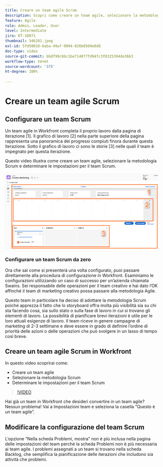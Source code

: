 ```yaml
---
title: Creare un team agile Scrum
description: Scopri come creare un team agile, selezionare la metodologia Scrum e determinare le impostazioni per il team Scrum.
feature: Agile
role: Admin, Leader, User
level: Intermediate
jira: KT-10871
thumbnail: 346281.jpeg
exl-id: 5fd50010-6aba-49af-9094-026b0569e0d8
doc-type: video
source-git-commit: bbdf99c6bc1be714077fd94fc3f8325394de36b3
workflow-type: tm+mt
source-wordcount: '375'
ht-degree: 100%

---
```


# Creare un team agile Scrum

## Configurare un team Scrum

Un team agile in Workfront completa il proprio lavoro dalla pagina di iterazione [1]. Il grafico di lavoro [2] nella parte superiore della pagina rappresenta una panoramica dei progressi compiuti finora durante questa iterazione. Sotto il grafico di lavoro ci sono le storie [3] nelle quali il team è impegnato per questa iterazione.

Questo video illustra come creare un team agile, selezionare la metodologia Scrum e determinare le impostazioni per il team Scrum.

![Pagina Team](assets/scrum-agile-team-page.png)

### Configurare un team Scrum da zero

Ora che sai come si presenterà una volta configurato, puoi passare direttamente alla procedura di configurazione in Workfront. Esaminiamo le configurazioni utilizzando un caso di successo per un’azienda chiamata Swains. Sei responsabile delle operazioni per il team creativo e hai dato l’OK affinché il team di marketing creativo possa passare alla metodologia Agile.


Questo team in particolare ha deciso di adottare la metodologia Scrum poiché apprezza il fatto che lo storyboard offra molta più visibilità sia su chi sta facendo cosa, sia sullo stato o sulla fase di lavoro in cui si trovano gli elementi di lavoro. La possibilità di pianificare brevi iterazioni è utile per le loro attuali esigenze di lavoro. Il team riceve in genere campagne di marketing di 2-3 settimane e deve essere in grado di definire l’ordine di priorità delle azioni o delle operazioni che può svolgere in un lasso di tempo così breve.

## Creare un team agile Scrum in Workfront

In questo video scoprirai come:

- Creare un team agile
- Selezionare la metodologia Scrum
- Determinare le impostazioni per il team Scrum

>[!VIDEO](https://video.tv.adobe.com/v/346281/?quality=12&learn=on&enablevpops=1)

Hai già un team in Workfront che desideri convertire in un team agile? Nessun problema! Vai a Impostazioni team e seleziona la casella “Questo è un team agile”.



## Modificare la configurazione del team Scrum

L’opzione “Nella scheda Problemi, mostra” non è più inclusa nella pagina delle impostazioni del team perché la scheda Problemi non è più necessaria ai team agile. I problemi assegnati a un team si trovano nella scheda Backlog, che semplifica la pianificazione delle iterazioni che includono sia attività che problemi.
